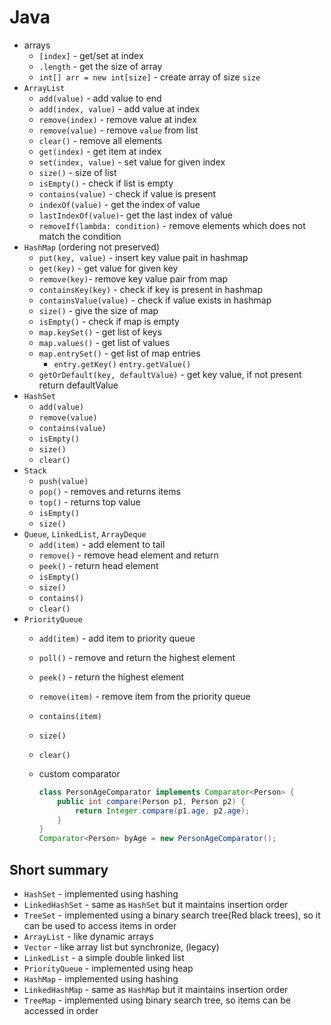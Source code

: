 # Java

- arrays
    - `[index]` - get/set at index
    - `.length` - get the size of array
    - `int[] arr = new int[size]` - create array of size `size`
- `ArrayList`
    - `add(value)` - add value to end
    - `add(index, value)` - add value at index
    - `remove(index)` - remove value at index
    - `remove(value)` - remove `value` from list
    - `clear()` - remove all elements
    - `get(index)` - get item at index
    - `set(index, value)` - set value for given index
    - `size()` - size of list
    - `isEmpty()` - check if list is empty
    - `contains(value)` - check if value is present
    - `indexOf(value)` - get the index of value
    - `lastIndexOf(value)`- get the last index of value
    - `removeIf(lambda: condition)` - remove elements which does not match the condition
- `HashMap` (ordering not preserved)
    - `put(key, value)` - insert key value pait in hashmap
    - `get(key)` - get value for given key
    - `remove(key)`- remove key value pair from map
    - `containsKey(key)` - check if key is present in hashmap
    - `containsValue(value)` - check if value exists in hashmap
    - `size()` - give the size of map
    - `isEmpty()` - check if map is empty
    - `map.keySet()` - get list of keys
    - `map.values()` - get list of values
    - `map.entrySet()` - get list of map entries
        - `entry.getKey()` `entry.getValue()`
    - `getOrDefault(key, defaultValue)` - get key value, if not present return defaultValue
- `HashSet`
    - `add(value)`
    - `remove(value)`
    - `contains(value)`
    - `isEmpty()`
    - `size()`
    - `clear()`
- `Stack`
    - `push(value)`
    - `pop()` - removes and returns items
    - `top()` - returns top value
    - `isEmpty()`
    - `size()`
- `Queue`, `LinkedList`, `ArrayDeque`
    - `add(item)` - add element to tail
    - `remove()` - remove head element and return
    - `peek()` - return head element
    - `isEmpty()`
    - `size()`
    - `contains()`
    - `clear()`
- `PriorityQueue`
    - `add(item)` - add item to priority queue
    - `poll()` - remove and return the highest element
    - `peek()` - return the highest element
    - `remove(item)` - remove item from the priority queue
    - `contains(item)`
    - `size()`
    - `clear()`
    - custom comparator

        ```java
        class PersonAgeComparator implements Comparator<Person> { 
            public int compare(Person p1, Person p2) {
                return Integer.compare(p1.age, p2.age);
            }
        }
        Comparator<Person> byAge = new PersonAgeComparator();
        ```

## Short summary

- `HashSet` - implemented using hashing
- `LinkedHashSet` - same as `HashSet` but it maintains insertion order
- `TreeSet` - implemented using a binary search tree(Red black trees), so it can be used to access items in order
- `ArrayList` - like dynamic arrays
- `Vector` - like array list but synchronize, (legacy)
- `LinkedList` - a simple double linked list
- `PriorityQueue` - implemented using heap
- `HashMap` - implemented using hashing
- `LinkedHashMap` - same as `HashMap` but it maintains insertion order
- `TreeMap` - implemented using binary search tree, so items can be accessed in order
